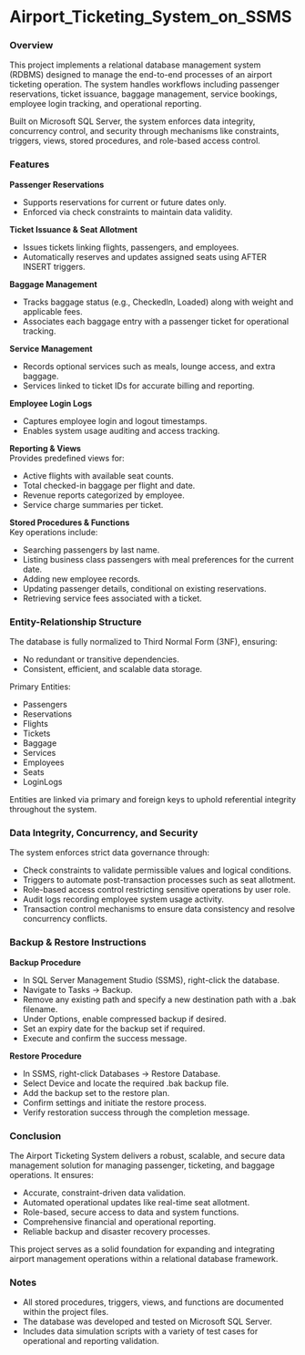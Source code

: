 # Airport_Ticketing_System_on_SSMS

### Overview

This project implements a relational database management system (RDBMS) designed to manage the end-to-end processes of an airport ticketing operation. The system handles workflows including passenger reservations, ticket issuance, baggage management, service bookings, employee login tracking, and operational reporting.

Built on Microsoft SQL Server, the system enforces data integrity, concurrency control, and security through mechanisms like constraints, triggers, views, stored procedures, and role-based access control.

### Features

**Passenger Reservations**  
- Supports reservations for current or future dates only.  
- Enforced via check constraints to maintain data validity.

**Ticket Issuance & Seat Allotment**  
- Issues tickets linking flights, passengers, and employees.  
- Automatically reserves and updates assigned seats using AFTER INSERT triggers.

**Baggage Management**  
- Tracks baggage status (e.g., CheckedIn, Loaded) along with weight and applicable fees.  
- Associates each baggage entry with a passenger ticket for operational tracking.

**Service Management**  
- Records optional services such as meals, lounge access, and extra baggage.  
- Services linked to ticket IDs for accurate billing and reporting.

**Employee Login Logs**  
- Captures employee login and logout timestamps.  
- Enables system usage auditing and access tracking.

**Reporting & Views**  
Provides predefined views for:  
- Active flights with available seat counts.  
- Total checked-in baggage per flight and date.  
- Revenue reports categorized by employee.  
- Service charge summaries per ticket.

**Stored Procedures & Functions**  
Key operations include:  
- Searching passengers by last name.  
- Listing business class passengers with meal preferences for the current date.  
- Adding new employee records.  
- Updating passenger details, conditional on existing reservations.  
- Retrieving service fees associated with a ticket.

### Entity-Relationship Structure

The database is fully normalized to Third Normal Form (3NF), ensuring:  
- No redundant or transitive dependencies.  
- Consistent, efficient, and scalable data storage.

Primary Entities:  
- Passengers  
- Reservations  
- Flights  
- Tickets  
- Baggage  
- Services  
- Employees  
- Seats  
- LoginLogs

Entities are linked via primary and foreign keys to uphold referential integrity throughout the system.

### Data Integrity, Concurrency, and Security

The system enforces strict data governance through:  
- Check constraints to validate permissible values and logical conditions.  
- Triggers to automate post-transaction processes such as seat allotment.  
- Role-based access control restricting sensitive operations by user role.  
- Audit logs recording employee system usage activity.  
- Transaction control mechanisms to ensure data consistency and resolve concurrency conflicts.

### Backup & Restore Instructions

**Backup Procedure**  
- In SQL Server Management Studio (SSMS), right-click the database.  
- Navigate to Tasks → Backup.  
- Remove any existing path and specify a new destination path with a .bak filename.  
- Under Options, enable compressed backup if desired.  
- Set an expiry date for the backup set if required.  
- Execute and confirm the success message.

**Restore Procedure**  
- In SSMS, right-click Databases → Restore Database.  
- Select Device and locate the required .bak backup file.  
- Add the backup set to the restore plan.  
- Confirm settings and initiate the restore process.  
- Verify restoration success through the completion message.

### Conclusion

The Airport Ticketing System delivers a robust, scalable, and secure data management solution for managing passenger, ticketing, and baggage operations. It ensures:  
- Accurate, constraint-driven data validation.  
- Automated operational updates like real-time seat allotment.  
- Role-based, secure access to data and system functions.  
- Comprehensive financial and operational reporting.  
- Reliable backup and disaster recovery processes.

This project serves as a solid foundation for expanding and integrating airport management operations within a relational database framework.

### Notes

- All stored procedures, triggers, views, and functions are documented within the project files.  
- The database was developed and tested on Microsoft SQL Server.  
- Includes data simulation scripts with a variety of test cases for operational and reporting validation.
